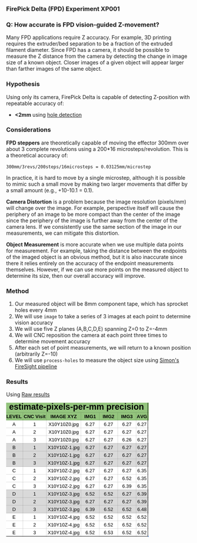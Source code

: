 ### FirePick Delta (FPD) Experiment XP001

### Q: How accurate is FPD vision-guided Z-movement? 
Many FPD applications require Z accuracy. For example, 3D printing requires
the extruder/bed separation to be a fraction of the extruded filament 
diameter. Since FPD has a camera, it should be possible to measure the
Z distance from the camera by detecting the change in image size of a 
known object. Closer images of a given object will appear larger than
farther images of the same object. 

### Hypothesis
Using only its camera, FirePick Delta is capable of detecting Z-position 
with repeatable accuracy of:

* **<2mm** using [hole detection](https://github.com/firepick1/FireSight/wiki/op-Points2Resolution)

### Considerations
**FPD steppers** are theoretically capable of moving the effector 300mm 
over about 3 complete revolutions using a 200*16 microsteps/revolution. 
This is a theoretical accuracy of:

	300mm/3revs/200steps/16microsteps = 0.03125mm/microstep

In practice, it is hard to move by a single microstep, although it is
possible to mimic such a small move by making two larger movements that 
differ by a small amount (e.g., +10-10.1 = 0.1).

**Camera Distortion** is a problem because the image resolution (pixels/mm) 
will change over the image. For example, perspective itself will cause 
the periphery of an image to be more compact than the center of the image
since the periphery of the image is further away from the center of the
camera lens. If we consistently use the same section of the image in our
measurements, we can mitigate this distortion.

**Object Measurement** is more accurate when we use multiple data points for
measurement. For example, taking the distance between the endpoints
of the imaged object is an obvious method, but it is also
inaccurate since there it relies entirely on the accuracy of the 
endpoint measurements themselves. However,
if we can use more points on the measured object to determine its size,
then our overall accuracy will improve.

### Method
1. Our measured object will be 8mm component tape, which has sprocket holes every 4mm
1. We will use `image` to take a series of 3 images at each point to determine vision accuracy
1. We will use five Z planes (A,B,C,D,E) spanning Z=0 to Z=-4mm
1. We will CNC reposition the camera at each point three times to determine movement accuracy
1. After each set of point measurements, we will return to a known position (arbitrarily Z=-10)
1. We will use `process-holes` to measure the object size using [Simon's FireSight pipeline](https://github.com/firepick1/FireSight/wiki/op-Points2Resolution)

### Results

Using
[Raw results](process-holes.out)

<img src="process-holes-table.png"/>

